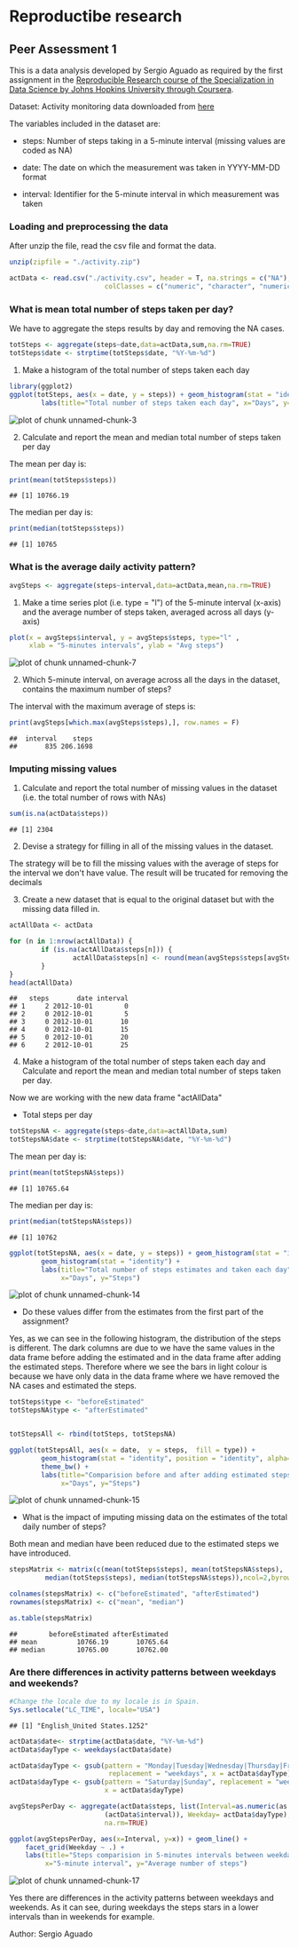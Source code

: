 # Reproductibe research

## Peer Assessment 1

This is a data analysis developed by Sergio Aguado as required by the first assignment in the [Reproducible Research course of the Specialization in Data Science by Johns Hopkins University through Coursera](https://www.coursera.org/course/repdata).

Dataset: Activity monitoring data downloaded from [here](https://d396qusza40orc.cloudfront.net/repdata%2Fdata%2Factivity.zip)

The variables included in the dataset are:

* steps: Number of steps taking in a 5-minute interval (missing values are coded as NA)

* date: The date on which the measurement was taken in YYYY-MM-DD format

* interval: Identifier for the 5-minute interval in which measurement was taken

### Loading and preprocessing the data

After unzip the file, read the csv file and format the data.


```r
unzip(zipfile = "./activity.zip")

actData <- read.csv("./activity.csv", header = T, na.strings = c("NA"), 
                        colClasses = c("numeric", "character", "numeric"))
```



### What is mean total number of steps taken per day?
We have to aggregate the steps results by day and removing the NA cases. 

```r
totSteps <- aggregate(steps~date,data=actData,sum,na.rm=TRUE)
totSteps$date <- strptime(totSteps$date, "%Y-%m-%d")
```

1. Make a histogram of the total number of steps taken each day


```r
library(ggplot2)
ggplot(totSteps, aes(x = date, y = steps)) + geom_histogram(stat = "identity")+
        labs(title="Total number of steps taken each day", x="Days", y="Steps")
```

![plot of chunk unnamed-chunk-3](figure/unnamed-chunk-3-1.png) 

2. Calculate and report the mean and median total number of steps taken per day

The mean per day is:

```r
print(mean(totSteps$steps))
```

```
## [1] 10766.19
```

The median per day is: 

```r
print(median(totSteps$steps))
```

```
## [1] 10765
```




### What is the average daily activity pattern?

```r
avgSteps <- aggregate(steps~interval,data=actData,mean,na.rm=TRUE)
```



1. Make a time series plot (i.e. type = "l") of the 5-minute interval (x-axis) and the average number of steps taken, averaged across all days (y-axis)


```r
plot(x = avgSteps$interval, y = avgSteps$steps, type="l" , 
     xlab = "5-minutes intervals", ylab = "Avg steps")
```

![plot of chunk unnamed-chunk-7](figure/unnamed-chunk-7-1.png) 


2. Which 5-minute interval, on average across all the days in the dataset, contains the maximum number of steps?

The interval with the maximum average of steps is: 

```r
print(avgSteps[which.max(avgSteps$steps),], row.names = F)
```

```
##  interval    steps
##       835 206.1698
```




### Imputing missing values
1. Calculate and report the total number of missing values in the dataset (i.e. the total number of rows with NAs)

```r
sum(is.na(actData$steps))
```

```
## [1] 2304
```


2. Devise a strategy for filling in all of the missing values in the dataset.

The strategy will be to fill the missing values with the average of steps for the 
interval we don't have value. The result will be trucated for removing the decimals


3. Create a new dataset that is equal to the original dataset but with the missing data filled in.

```r
actAllData <- actData

for (n in 1:nrow(actAllData)) {
        if (is.na(actAllData$steps[n])) {
                actAllData$steps[n] <- round(mean(avgSteps$steps[avgSteps$interval==actAllData$interval[n]]),0) 
        }
}
head(actAllData)
```

```
##   steps       date interval
## 1     2 2012-10-01        0
## 2     0 2012-10-01        5
## 3     0 2012-10-01       10
## 4     0 2012-10-01       15
## 5     0 2012-10-01       20
## 6     2 2012-10-01       25
```


4. Make a histogram of the total number of steps taken each day and Calculate 
and report the mean and median total number of steps taken per day.

Now we are working with the new data frame "actAllData"

- Total steps per day

```r
totStepsNA <- aggregate(steps~date,data=actAllData,sum)
totStepsNA$date <- strptime(totStepsNA$date, "%Y-%m-%d")
```


The mean per day is:

```r
print(mean(totStepsNA$steps))
```

```
## [1] 10765.64
```

The median per day is: 

```r
print(median(totStepsNA$steps))
```

```
## [1] 10762
```



```r
ggplot(totStepsNA, aes(x = date, y = steps)) + geom_histogram(stat = "identity") +
        geom_histogram(stat = "identity") +
        labs(title="Total number of steps estimates and taken each day", 
             x="Days", y="Steps")
```

![plot of chunk unnamed-chunk-14](figure/unnamed-chunk-14-1.png) 

- Do these values differ from the estimates from the first part of the assignment? 

Yes, as we can see in the following histogram, the distribution of the steps is
different. The dark columns are due to we have the same values in the data frame 
before adding the estimated and in the data frame after adding the estimated steps.
Therefore where we see the bars in light colour is because we have only data in 
the data frame where we have removed the NA cases and estimated the steps.

```r
totSteps$type <- "beforeEstimated"
totStepsNA$type <- "afterEstimated"


totStepsAll <- rbind(totSteps, totStepsNA)

ggplot(totStepsAll, aes(x = date,  y = steps,  fill = type)) +
        geom_histogram(stat = "identity", position = "identity", alpha=0.4) +
        theme_bw() +
        labs(title="Comparision before and after adding estimated steps", 
             x="Days", y="Steps")
```

![plot of chunk unnamed-chunk-15](figure/unnamed-chunk-15-1.png) 





- What is the impact of imputing missing data on the estimates of the total 
daily number of steps?


Both mean and median have been reduced due to the estimated steps we have 
introduced.



```r
stepsMatrix <- matrix(c(mean(totSteps$steps), mean(totStepsNA$steps), 
         median(totSteps$steps), median(totStepsNA$steps)),ncol=2,byrow=TRUE)

colnames(stepsMatrix) <- c("beforeEstimated", "afterEstimated")
rownames(stepsMatrix) <- c("mean", "median")

as.table(stepsMatrix)
```

```
##        beforeEstimated afterEstimated
## mean          10766.19       10765.64
## median        10765.00       10762.00
```




### Are there differences in activity patterns between weekdays and weekends?



```r
#Change the locale due to my locale is in Spain.
Sys.setlocale("LC_TIME", locale="USA")
```

```
## [1] "English_United States.1252"
```

```r
actData$date<- strptime(actData$date, "%Y-%m-%d")
actData$dayType <- weekdays(actData$date)

actData$dayType <- gsub(pattern = "Monday|Tuesday|Wednesday|Thursday|Friday",
                         replacement = "weekdays", x = actData$dayType)
actData$dayType <- gsub(pattern = "Saturday|Sunday", replacement = "weekend",
                        x = actData$dayType)

avgStepsPerDay <- aggregate(actData$steps, list(Interval=as.numeric(as.character
                        (actData$interval)), Weekday= actData$dayType), mean,
                        na.rm=TRUE)

ggplot(avgStepsPerDay, aes(x=Interval, y=x)) + geom_line() +
    facet_grid(Weekday ~ .) +
    labs(title="Steps comparision in 5-minutes intervals between weekdays and weekends ", 
         x="5-minute interval", y="Average number of steps")
```

![plot of chunk unnamed-chunk-17](figure/unnamed-chunk-17-1.png) 

Yes there are differences in the activity patterns between weekdays and weekends.
As it can see, during weekdays the steps stars in a lower intervals than in 
weekends for example.




Author: Sergio Aguado
